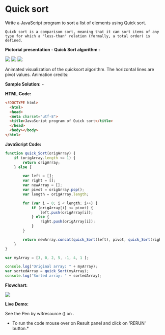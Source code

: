 # Quick sort

Write a JavaScript program to sort a list of elements using Quick sort.

```
Quick sort is a comparison sort, meaning that it can sort items of any type for which a "less-than" relation (formally, a total order) is defined.
```

**Pictorial presentation - Quick Sort algorithm :**

![](https://www.w3resource.com/w3r_images/quick-sort-part-1.png) ![](https://www.w3resource.com/w3r_images/quick-sort-part-2.png) ![](https://www.w3resource.com/w3r_images/Sorting_quicksort_anim.gif)

Animated visualization of the quicksort algorithm. The horizontal lines are pivot values. Animation credits:

**Sample Solution:** -

**HTML Code:**

```html
<!DOCTYPE html>
  <html>
  <head>
  <meta charset="utf-8">
  <title>JavaScript program of Quick sort</title>
  </head>
  <body></body>
</html>

```

**JavaScript Code:**

```js
function quick_Sort(origArray) {
	if (origArray.length <= 1) { 
		return origArray;
	} else {

		var left = [];
		var right = [];
		var newArray = [];
		var pivot = origArray.pop();
		var length = origArray.length;

		for (var i = 0; i < length; i++) {
			if (origArray[i] <= pivot) {
				left.push(origArray[i]);
			} else {
				right.push(origArray[i]);
			}
		}

		return newArray.concat(quick_Sort(left), pivot, quick_Sort(right));
	}
}

var myArray = [3, 0, 2, 5, -1, 4, 1 ];

console.log("Original array: " + myArray);
var sortedArray = quick_Sort(myArray);
console.log("Sorted array: " + sortedArray);

```

**Flowchart:**

![](https://www.w3resource.com/w3r_images/searching-and-sorting-algorithm-exercise-1.png)  

**Live Demo:**

<section class="expand-codepen"><p data-height="380" data-theme-id="0" data-slug-hash="jGLepN" data-default-tab="js,result" data-user="w3resource" data-embed-version="2" data-pen-title="JavaScript - common-editor-exercises" data-editable="true" class="codepen">See the Pen by w3resource () on .</p><codepen></codepen></section>

  

* To run the code mouse over on Result panel and click on 'RERUN' button.*